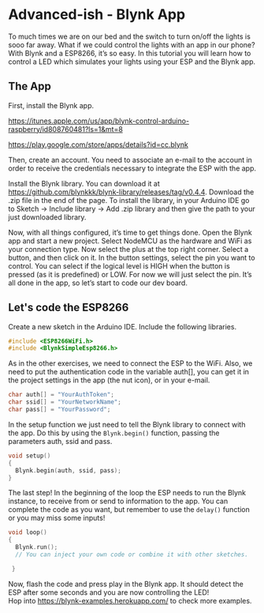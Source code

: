 # Advanced-ish - Blynk App

To much times we are on our bed and the switch to turn on/off the lights is sooo far away. What if we could control the lights with an app in our phone? With Blynk and a ESP8266, it’s so easy. In this tutorial you will learn how to control a LED which simulates your lights using your ESP and the Blynk app.

## The App
First, install the Blynk app.

https://itunes.apple.com/us/app/blynk-control-arduino-raspberry/id808760481?ls=1&mt=8

https://play.google.com/store/apps/details?id=cc.blynk

Then, create an account. You need to associate an e-mail to the account in order to receive the credentials necessary to integrate the ESP with the app.

Install the Blynk library. You can download it at https://github.com/blynkkk/blynk-library/releases/tag/v0.4.4. Download the .zip file in the end of the page. To install the library, in your Arduino IDE go to Sketch -> Include library -> Add .zip library and then  give the path to your just downloaded library.

Now, with all things configured, it’s time to get things done. Open the Blynk app and start a new project. Select NodeMCU as the hardware and WiFi as your connection type. Now select the plus at the top right corner. Select a button, and then click on it. In the button settings, select the pin you want to control. You can select if the logical level is HIGH when the button is pressed (as it is predefined) or LOW. For now we will just select the pin. It’s all done in the app, so let’s start to code our dev board.

## Let's code the ESP8266
Create a new sketch in the Arduino IDE. Include the following libraries.

```c++
#include <ESP8266WiFi.h>
#include <BlynkSimpleEsp8266.h>
```

As in the other exercises, we need to connect the ESP to the WiFi. Also, we need to put the authentication code in the variable auth[], you can get it in the project settings in the app (the nut icon), or in your e-mail.

```c++
char auth[] = "YourAuthToken";
char ssid[] = "YourNetworkName";
char pass[] = "YourPassword";
```

In the setup function we just need to tell the Blynk library to connect with the app. Do this by using the <code>Blynk.begin()</code> function, passing the parameters auth, ssid and pass.

```c++
void setup()
{
  Blynk.begin(auth, ssid, pass);
}
```

The last step! In the beginning of the loop the ESP needs to run the Blynk instance, to receive from or send to information to the app. You can complete the code as you want, but remember to use the <code>delay()</code> function or you may miss some inputs!  

```c++
void loop()
{
  Blynk.run();
  // You can inject your own code or combine it with other sketches.

 }
```
Now, flash the code and press play in the Blynk app. It should detect the ESP after some seconds and you are now controlling the LED!  
Hop into https://blynk-examples.herokuapp.com/ to check more examples.